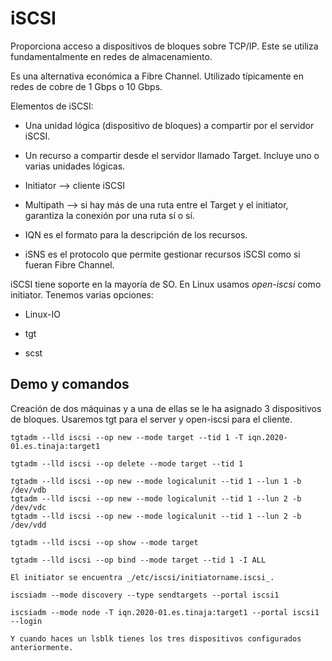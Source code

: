 # iSCSI

Proporciona acceso a dispositivos de bloques sobre TCP/IP. Este se utiliza
fundamentalmente en redes de almacenamiento. 

Es una alternativa económica a Fibre Channel. Utilizado típicamente en redes
de cobre de 1 Gbps o 10 Gbps.

Elementos de iSCSI:

* Una unidad lógica (dispositivo de bloques) a compartir por el servidor iSCSI.

* Un recurso a compartir desde el servidor llamado Target. Incluye uno o varias
unidades lógicas.

* Initiator --> cliente iSCSI

* Multipath --> si hay más de una ruta entre el Target y el initiator, 
garantiza la conexión por una ruta sí o sí.

* IQN es el formato para la descripción de los recursos.

* iSNS es el protocolo que permite gestionar recursos iSCSI como si fueran
Fibre Channel.

iSCSI tiene soporte en la mayoría de SO. En Linux usamos _open-iscsi_ como
initiator. Tenemos varias opciones:

* Linux-IO

* tgt

* scst

## Demo y comandos

Creación de dos máquinas y a una de ellas se le ha asignado 3 dispositivos de
bloques. Usaremos tgt para el server y open-iscsi para el cliente.

```
tgtadm --lld iscsi --op new --mode target --tid 1 -T iqn.2020-01.es.tinaja:target1

tgtadm --lld iscsi --op delete --mode target --tid 1

tgtadm --lld iscsi --op new --mode logicalunit --tid 1 --lun 1 -b /dev/vdb
tgtadm --lld iscsi --op new --mode logicalunit --tid 1 --lun 2 -b /dev/vdc
tgtadm --lld iscsi --op new --mode logicalunit --tid 1 --lun 2 -b /dev/vdd

tgtadm --lld iscsi --op show --mode target

tgtadm --lld iscsi --op bind --mode target --tid 1 -I ALL

El initiator se encuentra _/etc/iscsi/initiatorname.iscsi_.

iscsiadm --mode discovery --type sendtargets --portal iscsi1

iscsiadm --mode node -T iqn.2020-01.es.tinaja:target1 --portal iscsi1 --login

Y cuando haces un lsblk tienes los tres dispositivos configurados anteriormente.
```



